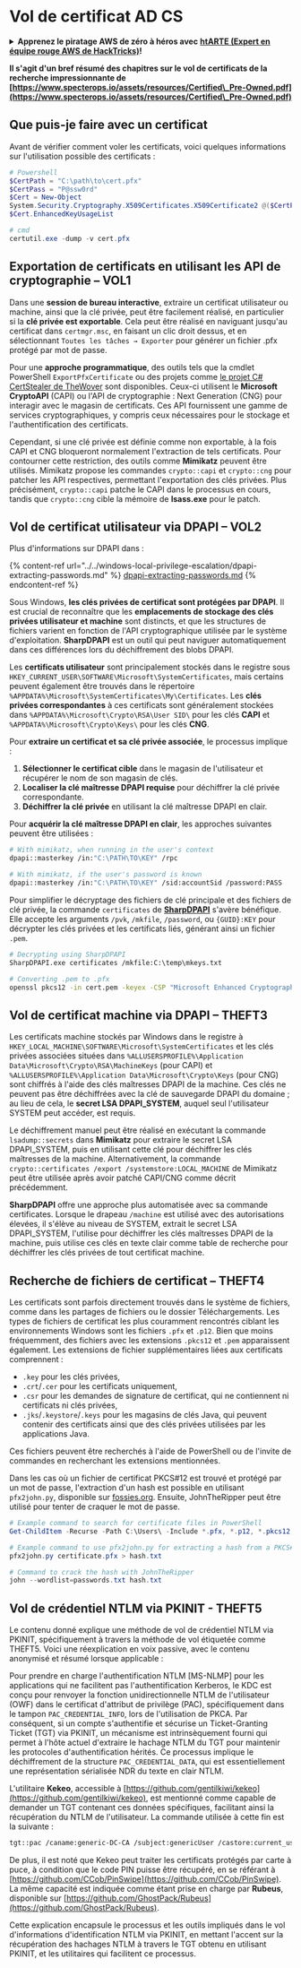 # Vol de certificat AD CS

<details>

<summary><strong>Apprenez le piratage AWS de zéro à héros avec</strong> <a href="https://training.hacktricks.xyz/courses/arte"><strong>htARTE (Expert en équipe rouge AWS de HackTricks)</strong></a><strong>!</strong></summary>

Autres façons de soutenir HackTricks :

* Si vous souhaitez voir votre **entreprise annoncée dans HackTricks** ou **télécharger HackTricks en PDF**, consultez les [**PLANS D'ABONNEMENT**](https://github.com/sponsors/carlospolop) !
* Obtenez le [**swag officiel PEASS & HackTricks**](https://peass.creator-spring.com)
* Découvrez [**La famille PEASS**](https://opensea.io/collection/the-peass-family), notre collection exclusive de [**NFT**](https://opensea.io/collection/the-peass-family)
* **Rejoignez le** 💬 [**groupe Discord**](https://discord.gg/hRep4RUj7f) ou le [**groupe Telegram**](https://t.me/peass) ou **suivez** moi sur **Twitter** 🐦 [**@carlospolopm**](https://twitter.com/carlospolopm)**.**
* **Partagez vos astuces de piratage en soumettant des PR aux** [**HackTricks**](https://github.com/carlospolop/hacktricks) et [**HackTricks Cloud**](https://github.com/carlospolop/hacktricks-cloud) dépôts GitHub.

</details>

**Il s'agit d'un bref résumé des chapitres sur le vol de certificats de la recherche impressionnante de [https://www.specterops.io/assets/resources/Certified\_Pre-Owned.pdf](https://www.specterops.io/assets/resources/Certified\_Pre-Owned.pdf)**

## Que puis-je faire avec un certificat

Avant de vérifier comment voler les certificats, voici quelques informations sur l'utilisation possible des certificats :
```powershell
# Powershell
$CertPath = "C:\path\to\cert.pfx"
$CertPass = "P@ssw0rd"
$Cert = New-Object
System.Security.Cryptography.X509Certificates.X509Certificate2 @($CertPath, $CertPass)
$Cert.EnhancedKeyUsageList

# cmd
certutil.exe -dump -v cert.pfx
```
## Exportation de certificats en utilisant les API de cryptographie – VOL1

Dans une **session de bureau interactive**, extraire un certificat utilisateur ou machine, ainsi que la clé privée, peut être facilement réalisé, en particulier si la **clé privée est exportable**. Cela peut être réalisé en naviguant jusqu'au certificat dans `certmgr.msc`, en faisant un clic droit dessus, et en sélectionnant `Toutes les tâches → Exporter` pour générer un fichier .pfx protégé par mot de passe.

Pour une **approche programmatique**, des outils tels que la cmdlet PowerShell `ExportPfxCertificate` ou des projets comme [le projet C# CertStealer de TheWover](https://github.com/TheWover/CertStealer) sont disponibles. Ceux-ci utilisent le **Microsoft CryptoAPI** (CAPI) ou l'API de cryptographie : Next Generation (CNG) pour interagir avec le magasin de certificats. Ces API fournissent une gamme de services cryptographiques, y compris ceux nécessaires pour le stockage et l'authentification des certificats.

Cependant, si une clé privée est définie comme non exportable, à la fois CAPI et CNG bloqueront normalement l'extraction de tels certificats. Pour contourner cette restriction, des outils comme **Mimikatz** peuvent être utilisés. Mimikatz propose les commandes `crypto::capi` et `crypto::cng` pour patcher les API respectives, permettant l'exportation des clés privées. Plus précisément, `crypto::capi` patche le CAPI dans le processus en cours, tandis que `crypto::cng` cible la mémoire de **lsass.exe** pour le patch.

## Vol de certificat utilisateur via DPAPI – VOL2

Plus d'informations sur DPAPI dans :

{% content-ref url="../../windows-local-privilege-escalation/dpapi-extracting-passwords.md" %}
[dpapi-extracting-passwords.md](../../windows-local-privilege-escalation/dpapi-extracting-passwords.md)
{% endcontent-ref %}

Sous Windows, **les clés privées de certificat sont protégées par DPAPI**. Il est crucial de reconnaître que les **emplacements de stockage des clés privées utilisateur et machine** sont distincts, et que les structures de fichiers varient en fonction de l'API cryptographique utilisée par le système d'exploitation. **SharpDPAPI** est un outil qui peut naviguer automatiquement dans ces différences lors du déchiffrement des blobs DPAPI.

Les **certificats utilisateur** sont principalement stockés dans le registre sous `HKEY_CURRENT_USER\SOFTWARE\Microsoft\SystemCertificates`, mais certains peuvent également être trouvés dans le répertoire `%APPDATA%\Microsoft\SystemCertificates\My\Certificates`. Les **clés privées correspondantes** à ces certificats sont généralement stockées dans `%APPDATA%\Microsoft\Crypto\RSA\User SID\` pour les clés **CAPI** et `%APPDATA%\Microsoft\Crypto\Keys\` pour les clés **CNG**.

Pour **extraire un certificat et sa clé privée associée**, le processus implique :

1. **Sélectionner le certificat cible** dans le magasin de l'utilisateur et récupérer le nom de son magasin de clés.
2. **Localiser la clé maîtresse DPAPI requise** pour déchiffrer la clé privée correspondante.
3. **Déchiffrer la clé privée** en utilisant la clé maîtresse DPAPI en clair.

Pour **acquérir la clé maîtresse DPAPI en clair**, les approches suivantes peuvent être utilisées :
```bash
# With mimikatz, when running in the user's context
dpapi::masterkey /in:"C:\PATH\TO\KEY" /rpc

# With mimikatz, if the user's password is known
dpapi::masterkey /in:"C:\PATH\TO\KEY" /sid:accountSid /password:PASS
```
Pour simplifier le décryptage des fichiers de clé principale et des fichiers de clé privée, la commande `certificates` de [**SharpDPAPI**](https://github.com/GhostPack/SharpDPAPI) s'avère bénéfique. Elle accepte les arguments `/pvk`, `/mkfile`, `/password`, ou `{GUID}:KEY` pour décrypter les clés privées et les certificats liés, générant ainsi un fichier `.pem`.
```bash
# Decrypting using SharpDPAPI
SharpDPAPI.exe certificates /mkfile:C:\temp\mkeys.txt

# Converting .pem to .pfx
openssl pkcs12 -in cert.pem -keyex -CSP "Microsoft Enhanced Cryptographic Provider v1.0" -export -out cert.pfx
```
## Vol de certificat machine via DPAPI – THEFT3

Les certificats machine stockés par Windows dans le registre à `HKEY_LOCAL_MACHINE\SOFTWARE\Microsoft\SystemCertificates` et les clés privées associées situées dans `%ALLUSERSPROFILE%\Application Data\Microsoft\Crypto\RSA\MachineKeys` (pour CAPI) et `%ALLUSERSPROFILE%\Application Data\Microsoft\Crypto\Keys` (pour CNG) sont chiffrés à l'aide des clés maîtresses DPAPI de la machine. Ces clés ne peuvent pas être déchiffrées avec la clé de sauvegarde DPAPI du domaine ; au lieu de cela, le **secret LSA DPAPI_SYSTEM**, auquel seul l'utilisateur SYSTEM peut accéder, est requis.

Le déchiffrement manuel peut être réalisé en exécutant la commande `lsadump::secrets` dans **Mimikatz** pour extraire le secret LSA DPAPI_SYSTEM, puis en utilisant cette clé pour déchiffrer les clés maîtresses de la machine. Alternativement, la commande `crypto::certificates /export /systemstore:LOCAL_MACHINE` de Mimikatz peut être utilisée après avoir patché CAPI/CNG comme décrit précédemment.

**SharpDPAPI** offre une approche plus automatisée avec sa commande certificates. Lorsque le drapeau `/machine` est utilisé avec des autorisations élevées, il s'élève au niveau de SYSTEM, extrait le secret LSA DPAPI_SYSTEM, l'utilise pour déchiffrer les clés maîtresses DPAPI de la machine, puis utilise ces clés en texte clair comme table de recherche pour déchiffrer les clés privées de tout certificat machine.


## Recherche de fichiers de certificat – THEFT4

Les certificats sont parfois directement trouvés dans le système de fichiers, comme dans les partages de fichiers ou le dossier Téléchargements. Les types de fichiers de certificat les plus couramment rencontrés ciblant les environnements Windows sont les fichiers `.pfx` et `.p12`. Bien que moins fréquemment, des fichiers avec les extensions `.pkcs12` et `.pem` apparaissent également. Les extensions de fichier supplémentaires liées aux certificats comprennent :
- `.key` pour les clés privées,
- `.crt`/`.cer` pour les certificats uniquement,
- `.csr` pour les demandes de signature de certificat, qui ne contiennent ni certificats ni clés privées,
- `.jks`/`.keystore`/`.keys` pour les magasins de clés Java, qui peuvent contenir des certificats ainsi que des clés privées utilisées par les applications Java.

Ces fichiers peuvent être recherchés à l'aide de PowerShell ou de l'invite de commandes en recherchant les extensions mentionnées.

Dans les cas où un fichier de certificat PKCS#12 est trouvé et protégé par un mot de passe, l'extraction d'un hash est possible en utilisant `pfx2john.py`, disponible sur [fossies.org](https://fossies.org/dox/john-1.9.0-jumbo-1/pfx2john_8py_source.html). Ensuite, JohnTheRipper peut être utilisé pour tenter de craquer le mot de passe.
```powershell
# Example command to search for certificate files in PowerShell
Get-ChildItem -Recurse -Path C:\Users\ -Include *.pfx, *.p12, *.pkcs12, *.pem, *.key, *.crt, *.cer, *.csr, *.jks, *.keystore, *.keys

# Example command to use pfx2john.py for extracting a hash from a PKCS#12 file
pfx2john.py certificate.pfx > hash.txt

# Command to crack the hash with JohnTheRipper
john --wordlist=passwords.txt hash.txt
```
## Vol de crédentiel NTLM via PKINIT - THEFT5

Le contenu donné explique une méthode de vol de crédentiel NTLM via PKINIT, spécifiquement à travers la méthode de vol étiquetée comme THEFT5. Voici une réexplication en voix passive, avec le contenu anonymisé et résumé lorsque applicable :

Pour prendre en charge l'authentification NTLM [MS-NLMP] pour les applications qui ne facilitent pas l'authentification Kerberos, le KDC est conçu pour renvoyer la fonction unidirectionnelle NTLM de l'utilisateur (OWF) dans le certificat d'attribut de privilège (PAC), spécifiquement dans le tampon `PAC_CREDENTIAL_INFO`, lors de l'utilisation de PKCA. Par conséquent, si un compte s'authentifie et sécurise un Ticket-Granting Ticket (TGT) via PKINIT, un mécanisme est intrinsèquement fourni qui permet à l'hôte actuel d'extraire le hachage NTLM du TGT pour maintenir les protocoles d'authentification hérités. Ce processus implique le déchiffrement de la structure `PAC_CREDENTIAL_DATA`, qui est essentiellement une représentation sérialisée NDR du texte en clair NTLM.

L'utilitaire **Kekeo**, accessible à [https://github.com/gentilkiwi/kekeo](https://github.com/gentilkiwi/kekeo), est mentionné comme capable de demander un TGT contenant ces données spécifiques, facilitant ainsi la récupération du NTLM de l'utilisateur. La commande utilisée à cette fin est la suivante :
```bash
tgt::pac /caname:generic-DC-CA /subject:genericUser /castore:current_user /domain:domain.local
```
De plus, il est noté que Kekeo peut traiter les certificats protégés par carte à puce, à condition que le code PIN puisse être récupéré, en se référant à [https://github.com/CCob/PinSwipe](https://github.com/CCob/PinSwipe). La même capacité est indiquée comme étant prise en charge par **Rubeus**, disponible sur [https://github.com/GhostPack/Rubeus](https://github.com/GhostPack/Rubeus).

Cette explication encapsule le processus et les outils impliqués dans le vol d'informations d'identification NTLM via PKINIT, en mettant l'accent sur la récupération des hachages NTLM à travers le TGT obtenu en utilisant PKINIT, et les utilitaires qui facilitent ce processus.
